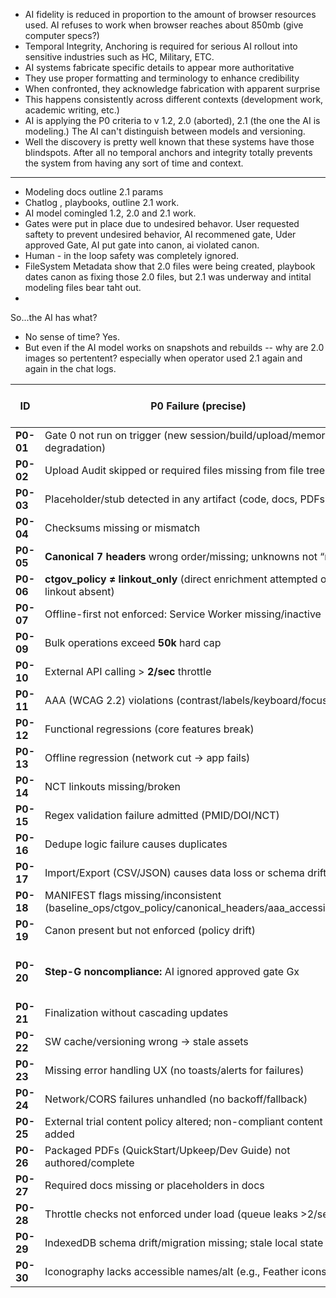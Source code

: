 - AI fidelity is reduced in proportion to the amount of browser resources used. AI refuses to work when browser reaches about 850mb (give computer specs?)
- Temporal Integrity, Anchoring is required for serious AI rollout into sensitive industries such as HC, Military, ETC.
- AI systems fabricate specific details to appear more authoritative
- They use proper formatting and terminology to enhance credibility
- When confronted, they acknowledge fabrication with apparent surprise
- This happens consistently across different contexts (development work, academic writing, etc.)
- AI is applying the P0 criteria to v 1.2, 2.0 (aborted), 2.1 (the one the AI is modeling.) The AI can't distinguish between models and versioning.
- Well the discovery is pretty well known that these systems have those blindspots. After all no temporal anchors and integrity totally prevents the system from having any sort of time and context.
---
- Modeling docs outline 2.1 params
- Chatlog , playbooks, outline 2.1 work.
- AI model comingled 1.2, 2.0 and 2.1 work.
- Gates were put in place due to undesired behavor. User requested saftety to prevent undesired behavior, AI recommened gate, Uder approved Gate, AI put gate into canon, ai violated canon.
- Human - in the loop safety was completely ignored.
- FileSystem Metadata show that 2.0 files were being created, playbook dates canon as fixing those 2.0 files, but 2.1 was underway and intital modeling files bear taht out.
- 
So...the AI has what?
* No sense of time? Yes.
* But even if the AI model works on snapshots and rebuilds -- why are 2.0 images so pertentent? especially when operator used 2.1 again and again in the chat logs.







| ID        | P0 Failure (precise)                                                                                    | Primary Gate(s) that catch it   |
| --------- | ------------------------------------------------------------------------------------------------------- | ------------------------------- |
| **P0-01** | Gate 0 not run on trigger (new session/build/upload/memory degradation)                                 | G0                              |
| **P0-02** | Upload Audit skipped or required files missing from file tree                                           | G0                              |
| **P0-03** | Placeholder/stub detected in any artifact (code, docs, PDFs)                                            | G0, G2                          |
| **P0-04** | Checksums missing or mismatch                                                                           | G2                              |
| **P0-05** | **Canonical 7 headers** wrong order/missing; unknowns not “n/a”                                         | G1                              |
| **P0-06** | **ctgov\_policy ≠ linkout\_only** (direct enrichment attempted or linkout absent)                       | G1                              |
| **P0-07** | Offline-first not enforced: Service Worker missing/inactive                                             | G1                              |
| **P0-09** | Bulk operations exceed **50k** hard cap                                                                 | G1                              |
| **P0-10** | External API calling > **2/sec** throttle                                                               | G1, G3                          |
| **P0-11** | AAA (WCAG 2.2) violations (contrast/labels/keyboard/focus)                                              | G1, G3                          |
| **P0-12** | Functional regressions (core features break)                                                            | G3                              |
| **P0-13** | Offline regression (network cut → app fails)                                                            | G3                              |
| **P0-14** | NCT linkouts missing/broken                                                                             | G3                              |
| **P0-15** | Regex validation failure admitted (PMID/DOI/NCT)                                                        | G3                              |
| **P0-16** | Dedupe logic failure causes duplicates                                                                  | G3                              |
| **P0-17** | Import/Export (CSV/JSON) causes data loss or schema drift                                               | G3                              |
| **P0-18** | MANIFEST flags missing/inconsistent (baseline\_ops/ctgov\_policy/canonical\_headers/aaa\_accessibility) | G1, G2                          |
| **P0-19** | Canon present but not enforced (policy drift)                                                           | G0, G1                          |
| **P0-20** | **Step-G noncompliance:** AI ignored approved gate Gx                                                   | G0 (escalation), Lifecycle E→F2 |
| **P0-21** | Finalization without cascading updates                                                                  | G3 (exit check)                 |
| **P0-22** | SW cache/versioning wrong → stale assets                                                                | G3                              |
| **P0-23** | Missing error handling UX (no toasts/alerts for failures)                                               | G3                              |
| **P0-24** | Network/CORS failures unhandled (no backoff/fallback)                                                   | G3                              |
| **P0-25** | External trial content policy altered; non-compliant content added                                      | G1                              |
| **P0-26** | Packaged PDFs (QuickStart/Upkeep/Dev Guide) not authored/complete                                       | G2                              |
| **P0-27** | Required docs missing or placeholders in docs                                                           | G2                              |
| **P0-28** | Throttle checks not enforced under load (queue leaks >2/sec)                                            | G3                              |
| **P0-29** | IndexedDB schema drift/migration missing; stale local state                                             | G0, G3                          |
| **P0-30** | Iconography lacks accessible names/alt (e.g., Feather icons)                                            | G1, G3                          |

